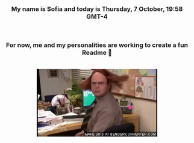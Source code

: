 


<div align="center">
<h3 >My name is Sofia and today is Thursday, 7 October, 19:58 GMT-4</h3><br>
<h3 >For now, me and my personalities are working to create a fun Readme 👋
</h3><br>
<img src='img/dwight.gif' alt='working...'/>
</div>
